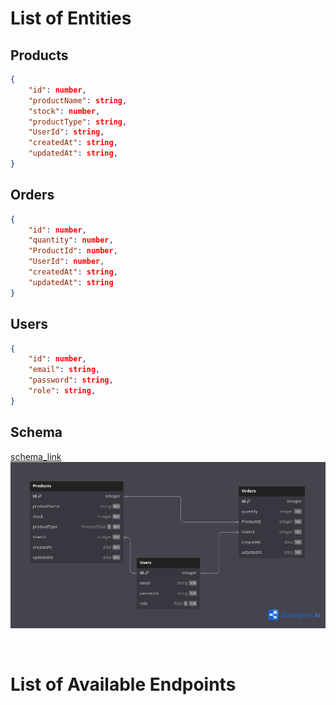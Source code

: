 # List of Entities

## Products
```json
{
    "id": number,
    "productName": string,
    "stock": number,
    "productType": string,
    "UserId": string,
    "createdAt": string,
    "updatedAt": string,
}
```

## Orders
```json
{
    "id": number,
    "quantity": number,
    "ProductId": number,
    "UserId": number,
    "createdAt": string,
    "updatedAt": string
}
```

## Users
```json
{
    "id": number,
    "email": string,
    "password": string,
    "role": string,
}
```
## Schema
[schema_link](https://dbdiagram.io/d/qtasnim_test-65799bd456d8064ca0f2e54d)
![image](./assets/ProjectSchema.png)

<br>

# List of Available Endpoints
